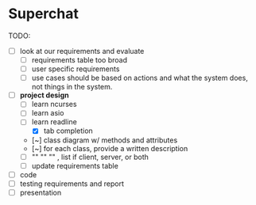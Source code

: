 # Superchat




TODO:
- [ ] look at our requirements and evaluate
  * [ ] requirements table too broad
  * [ ] user specific requirements
  * [ ] use cases should be based on actions and what the system does, not things in the system.
- [ ] **project design**
  * [ ] learn ncurses
  * [ ] learn asio
  * [ ] learn readline
    * [x] tab completion
  * [~] class diagram w/ methods and attributes
  * [~] for each class, provide a written description
  * [ ] ""   ""   ""  , list if client, server, or both
  * [ ] update requirements table
- [ ] code
- [ ] testing requirements and report
- [ ] presentation
